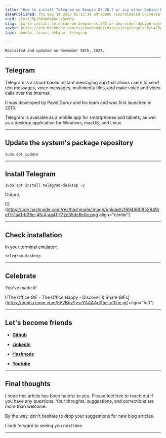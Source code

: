 ```yaml
---
title: "How to install Telegram on Deepin OS 20.7 or any other Debian-based Linux distribution?"
datePublished: Thu Sep 14 2023 03:13:34 GMT+0000 (Coordinated Universal Time)
cuid: clmilj5pj000b0amhclr0ed8w
slug: how-to-install-telegram-on-deepin-os-207-or-any-other-debian-based-linux-distribution
cover: https://cdn.hashnode.com/res/hashnode/image/stock/unsplash/u4F54GIZWGI/upload/f0468772e57c436320a5619e2c534755.jpeg
tags: ubuntu, linux, debian, telegram

---
```


`Revisited and updated on November 04th, 2023.`

---

## Telegram

Telegram is a cloud-based instant messaging app that allows users to send text messages, voice messages, multimedia files, and make voice and video calls over the internet.

It was developed by Pavel Durov and his team and was first launched in 2013.

Telegram is available as a mobile app for smartphones and tablets, as well as a desktop application for Windows, macOS, and Linux.

---

## Update the system's package repository

```plaintext
sudo apt update
```

---

## Install Telegram

```plaintext
sudo apt install telegram-desktop -y
```

Output

![](https://cdn.hashnode.com/res/hashnode/image/upload/v1694660852949/ef7c1aa1-b38e-4fc4-aa4f-f72c55dc8e0e.png align="center")

---

## Check installation

In your terminal emulator:

```plaintext
telegram-desktop
```

---

## **Celebrate**

You've made it!

![The Office GIF - The Office Happy - Discover & Share GIFs](https://media.tenor.com/5F2BovYyscYAAAAd/the-office.gif align="left")

---

## **Let's become friends**

* [**Github**](https://github.com/alexcalaca)
    
* [**LinkedIn**](https://linkedin.com/in/alexandrecalacaofficial)
    
* [**Hashnode**](https://hashnode.com/onboard?next=/@alexandrecalaca)
    
* [**Youtube**](https://www.youtube.com/@alexandrecalacaofficial)
    

---

## **Final thoughts**

I hope this article has been helpful to you. Please feel free to reach out if you have any questions. Your thoughts, suggestions, and corrections are more than welcome.

By the way, don't hesitate to drop your suggestions for new blog articles.

I look forward to seeing you next time.

---
